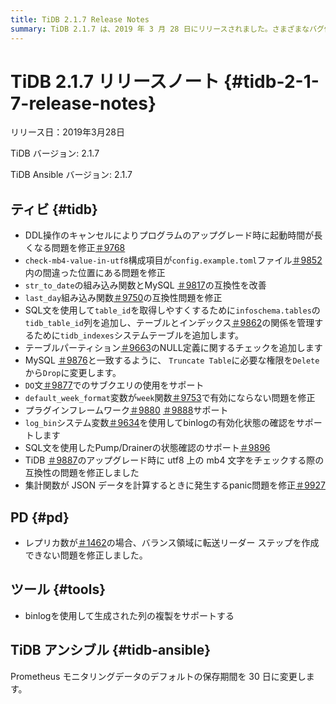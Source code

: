 ```yaml
---
title: TiDB 2.1.7 Release Notes
summary: TiDB 2.1.7 は、2019 年 3 月 28 日にリリースされました。さまざまなバグ修正、互換性の改善、および `DO` ステートメントでのサブクエリのサポート、プラグイン フレームワーク、SQL ステートメントを使用したbinlogおよびPump/ Drainerステータスの確認などの新機能が含まれています。PD では、バランス リージョンでのリーダー ステップの転送に関連する問題も修正されました。さらに、TiDB Ansible の Prometheus 監視データのデフォルトの保持期間が 30 日に変更されました。
---
```


# TiDB 2.1.7 リリースノート {#tidb-2-1-7-release-notes}

リリース日：2019年3月28日

TiDB バージョン: 2.1.7

TiDB Ansible バージョン: 2.1.7

## ティビ {#tidb}

-   DDL操作のキャンセルによりプログラムのアップグレード時に起動時間が長くなる問題を修正[＃9768](https://github.com/pingcap/tidb/pull/9768)
-   `check-mb4-value-in-utf8`構成項目が`config.example.toml`ファイル[＃9852](https://github.com/pingcap/tidb/pull/9852)内の間違った位置にある問題を修正
-   `str_to_date`の組み込み関数とMySQL [＃9817](https://github.com/pingcap/tidb/pull/9817)の互換性を改善
-   `last_day`組み込み関数[＃9750](https://github.com/pingcap/tidb/pull/9750)の互換性問題を修正
-   SQL文を使用して`table_id`を取得しやすくするために`infoschema.tables`の`tidb_table_id`列を追加し、テーブルとインデックス[＃9862](https://github.com/pingcap/tidb/pull/9862)の関係を管理するために`tidb_indexes`システムテーブルを追加します。
-   テーブルパーティション[＃9663](https://github.com/pingcap/tidb/pull/9663)のNULL定義に関するチェックを追加します
-   MySQL [＃9876](https://github.com/pingcap/tidb/pull/9876)と一致するように、 `Truncate Table`に必要な権限を`Delete`から`Drop`に変更します。
-   `DO`文[＃9877](https://github.com/pingcap/tidb/pull/9877)でのサブクエリの使用をサポート
-   `default_week_format`変数が`week`関数[＃9753](https://github.com/pingcap/tidb/pull/9753)で有効にならない問題を修正
-   プラグインフレームワーク[＃9880](https://github.com/pingcap/tidb/pull/9880) [＃9888](https://github.com/pingcap/tidb/pull/9888)サポート
-   `log_bin`システム変数[＃9634](https://github.com/pingcap/tidb/pull/9634)を使用してbinlogの有効化状態の確認をサポートします
-   SQL文を使用したPump/Drainerの状態確認のサポート[＃9896](https://github.com/pingcap/tidb/pull/9896)
-   TiDB [＃9887](https://github.com/pingcap/tidb/pull/9887)のアップグレード時に utf8 上の mb4 文字をチェックする際の互換性の問題を修正しました
-   集計関数が JSON データを計算するときに発生するpanic問題を修正[＃9927](https://github.com/pingcap/tidb/pull/9927)

## PD {#pd}

-   レプリカ数が[＃1462](https://github.com/pingcap/pd/pull/1462)の場合、バランス領域に転送リーダー ステップを作成できない問題を修正しました。

## ツール {#tools}

-   binlogを使用して生成された列の複製をサポートする

## TiDB アンシブル {#tidb-ansible}

Prometheus モニタリングデータのデフォルトの保存期間を 30 日に変更します。
